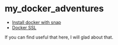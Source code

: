 # my_docker_adventures

- [Install docker with snap](https://github.com/mohsenet/my_docker_adventures/tree/main/adventures/install_docker_with_snap)
- [Docker SSL](https://github.com/mohsenet/my_docker_adventures/tree/main/adventures/docker_ssl)

If you can find useful that here, I will glad about that.
